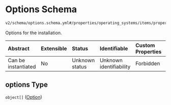 # Options Schema

```txt
v2/schema/options.schema.yml#/properties/operating_systems/items/properties/options
```

Options for the installation.

| Abstract            | Extensible | Status         | Identifiable            | Custom Properties | Additional Properties | Access Restrictions | Defined In                                                          |
| :------------------ | :--------- | :------------- | :---------------------- | :---------------- | :-------------------- | :------------------ | :------------------------------------------------------------------ |
| Can be instantiated | No         | Unknown status | Unknown identifiability | Forbidden         | Allowed               | none                | [device.schema.json*](../device.schema.json "open original schema") |

## options Type

`object[]` ([Option](device-properties-operating-systems-operating-system-properties-options-option.md))
